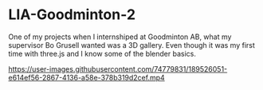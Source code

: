 # LIA-Goodminton-2
One of my projects when I internshiped at Goodminton AB, what my supervisor Bo Grusell wanted was a 3D gallery. Even though it was my first time with three.js and I know some of the blender basics.

https://user-images.githubusercontent.com/74779831/189526051-e614ef56-2867-4136-a58e-378b319d2cef.mp4

